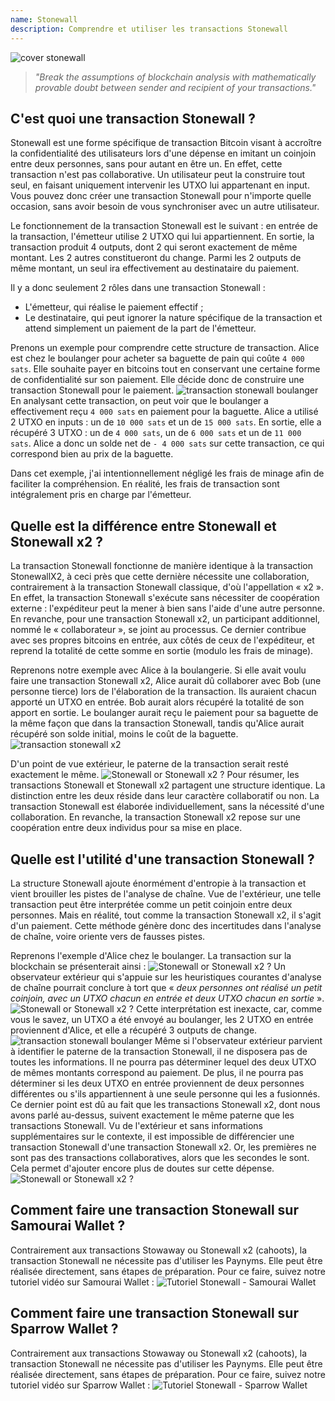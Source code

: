 ```yaml
---
name: Stonewall
description: Comprendre et utiliser les transactions Stonewall
---
```

![cover stonewall](assets/cover.webp)

> *"Break the assumptions of blockchain analysis with mathematically provable doubt between sender and recipient of your transactions."*

## C'est quoi une transaction Stonewall ?
Stonewall est une forme spécifique de transaction Bitcoin visant à accroître la confidentialité des utilisateurs lors d'une dépense en imitant un coinjoin entre deux personnes, sans pour autant en être un. En effet, cette transaction n'est pas collaborative. Un utilisateur peut la construire tout seul, en faisant uniquement intervenir les UTXO lui appartenant en input. Vous pouvez donc créer une transaction Stonewall pour n'importe quelle occasion, sans avoir besoin de vous synchroniser avec un autre utilisateur.

Le fonctionnement de la transaction Stonewall est le suivant : en entrée de la transaction, l'émetteur utilise 2 UTXO qui lui appartiennent. En sortie, la transaction produit 4 outputs, dont 2 qui seront exactement de même montant. Les 2 autres constitueront du change. Parmi les 2 outputs de même montant, un seul ira effectivement au destinataire du paiement.

Il y a donc seulement 2 rôles dans une transaction Stonewall :
- L'émetteur, qui réalise le paiement effectif ;
- Le destinataire, qui peut ignorer la nature spécifique de la transaction et attend simplement un paiement de la part de l'émetteur.

Prenons un exemple pour comprendre cette structure de transaction. Alice est chez le boulanger pour acheter sa baguette de pain qui coûte `4 000 sats`. Elle souhaite payer en bitcoins tout en conservant une certaine forme de confidentialité sur son paiement. Elle décide donc de construire une transaction Stonewall pour le paiement.
![transaction stonewall boulanger](assets/1.png)
En analysant cette transaction, on peut voir que le boulanger a effectivement reçu `4 000 sats` en paiement pour la baguette. Alice a utilisé 2 UTXO en inputs : un de `10 000 sats` et un de `15 000 sats`. En sortie, elle a récupéré 3 UTXO : un de `4 000 sats`, un de `6 000 sats` et un de `11 000 sats`. Alice a donc un solde net de `- 4 000 sats` sur cette transaction, ce qui correspond bien au prix de la baguette.

Dans cet exemple, j'ai intentionnellement négligé les frais de minage afin de faciliter la compréhension. En réalité, les frais de transaction sont intégralement pris en charge par l'émetteur.

## Quelle est la différence entre Stonewall et Stonewall x2 ?
La transaction Stonewall fonctionne de manière identique à la transaction StonewallX2, à ceci près que cette dernière nécessite une collaboration, contrairement à la transaction Stonewall classique, d'où l'appellation « x2 ». En effet, la transaction Stonewall s'exécute sans nécessiter de coopération externe : l'expéditeur peut la mener à bien sans l'aide d'une autre personne. En revanche, pour une transaction Stonewall x2, un participant additionnel, nommé le « collaborateur », se joint au processus. Ce dernier contribue avec ses propres bitcoins en entrée, aux côtés de ceux de l'expéditeur, et reprend la totalité de cette somme en sortie (modulo les frais de minage).

Reprenons notre exemple avec Alice à la boulangerie. Si elle avait voulu faire une transaction Stonewall x2, Alice aurait dû collaborer avec Bob (une personne tierce) lors de l'élaboration de la transaction. Ils auraient chacun apporté un UTXO en entrée. Bob aurait alors récupéré la totalité de son apport en sortie. Le boulanger aurait reçu le paiement pour sa baguette de la même façon que dans la transaction Stonewall, tandis qu'Alice aurait récupéré son solde initial, moins le coût de la baguette.
![transaction stonewall x2](assets/2.png)

D'un point de vue extérieur, le paterne de la transaction serait resté exactement le même.
![Stonewall or Stonewall x2 ?](assets/3.png)
Pour résumer, les transactions Stonewall et Stonewall x2 partagent une structure identique. La distinction entre les deux réside dans leur caractère collaboratif ou non. La transaction Stonewall est élaborée individuellement, sans la nécessité d'une collaboration. En revanche, la transaction Stonewall x2 repose sur une coopération entre deux individus pour sa mise en place.

## Quelle est l'utilité d'une transaction Stonewall ?
La structure Stonewall ajoute énormément d'entropie à la transaction et vient brouiller les pistes de l'analyse de chaîne. Vue de l'extérieur, une telle transaction peut être interprétée comme un petit coinjoin entre deux personnes. Mais en réalité, tout comme la transaction Stonewall x2, il s'agit d'un paiement. Cette méthode génère donc des incertitudes dans l'analyse de chaîne, voire oriente vers de fausses pistes.

Reprenons l'exemple d'Alice chez le boulanger. La transaction sur la blockchain se présenterait ainsi :
![Stonewall or Stonewall x2 ?](assets/4.png)
Un observateur extérieur qui s'appuie sur les heuristiques courantes d'analyse de chaîne pourrait conclure à tort que « *deux personnes ont réalisé un petit coinjoin, avec un UTXO chacun en entrée et deux UTXO chacun en sortie* ».
![Stonewall or Stonewall x2 ?](assets/5.png)
Cette interprétation est inexacte, car, comme vous le savez, un UTXO a été envoyé au boulanger, les 2 UTXO en entrée proviennent d'Alice, et elle a récupéré 3 outputs de change.
![transaction stonewall boulanger](assets/1.png)
Même si l'observateur extérieur parvient à identifier le paterne de la transaction Stonewall, il ne disposera pas de toutes les informations. Il ne pourra pas déterminer lequel des deux UTXO de mêmes montants correspond au paiement. De plus, il ne pourra pas déterminer si les deux UTXO en entrée proviennent de deux personnes différentes ou s'ils appartiennent à une seule personne qui les a fusionnés. Ce dernier point est dû au fait que les transactions Stonewall x2, dont nous avons parlé au-dessus, suivent exactement le même paterne que les transactions Stonewall. Vu de l'extérieur et sans informations supplémentaires sur le contexte, il est impossible de différencier une transaction Stonewall d'une transaction Stonewall x2. Or, les premières ne sont pas des transactions collaboratives, alors que les secondes le sont. Cela permet d'ajouter encore plus de doutes sur cette dépense.
![Stonewall or Stonewall x2 ?](assets/3.png)
## Comment faire une transaction Stonewall sur Samourai Wallet ?
Contrairement aux transactions Stowaway ou Stonewall x2 (cahoots), la transaction Stonewall ne nécessite pas d'utiliser les Paynyms. Elle peut être réalisée directement, sans étapes de préparation. Pour ce faire, suivez notre tutoriel vidéo sur Samourai Wallet : 
![Tutoriel Stonewall - Samourai Wallet](https://youtu.be/mlRtZvWGuk0?si=e_lSKJLvybWUna1j)

## Comment faire une transaction Stonewall sur Sparrow Wallet ?
Contrairement aux transactions Stowaway ou Stonewall x2 (cahoots), la transaction Stonewall ne nécessite pas d'utiliser les Paynyms. Elle peut être réalisée directement, sans étapes de préparation. Pour ce faire, suivez notre tutoriel vidéo sur Sparrow Wallet : 
![Tutoriel Stonewall - Sparrow Wallet](https://youtu.be/su89ljkV_OI?si=1jNaSJGvECUYe6Or)

